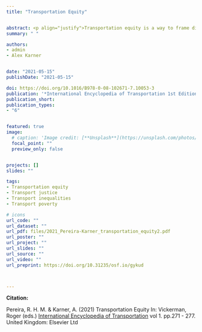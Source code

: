 ```yaml
---
title: "Transportation Equity"


abstract: <p align="justify">Transportation equity is a way to frame distributive justice concerns in relation to how social, economic, and government institutions shape the distribution of transportation benefits and burdens in society. It focuses on the evaluative standards used to judge the differential impacts of policies and plans, asking who benefits from and is burdened by them and to what extent. Questions of transportation equity involve both sufficientarian and egalitarian concerns with both absolute levels of wellbeing, transport-related poverty and social exclusion as well as with relative levels of transport-related inequalities. Ultimately, the study of transport equity explores the multiple channels through which transport and land use policies can create conditions for more inclusive cities and transport systems that allow different people to flourish, to satisfy their basic needs and lead a meaningful life. Transportation equity issues broadly encompass how policy decisions shape societal levels of environmental externalities and what groups are more or less exposed to them, as well as how those decisions affect the lives of different groups in terms of their ability to access life-enhancing opportunities such as employment, healthcare and education. Equity is a crucial part of a broader concern with transport and mobility justice. The call for transport justice goes beyond distributive concerns, and yet justice cannot be achieved without equity.</p>
summary: " "

authors:
- admin
- Alex Karner


date: "2021-05-15"
publishDate: "2021-05-15"

doi: https://doi.org/10.1016/B978-0-08-102671-7.10053-3
publication: '*International Encyclopedia of Transportation 1st Edition*'
publication_short:
publication_types:
- "6"


featured: true
image:
  # caption: 'Image credit: [**Unsplash**](https://unsplash.com/photos/jdD8gXaTZsc)'
  focal_point: ""
  preview_only: false


projects: []
slides: ""

tags:
- Transportation equity
- Transport justice
- Transport inequalities
- Transport poverty

# icons
url_code: ""
url_dataset: ""
url_pdf: files/2021_Pereira-Karner_transportation_equity2.pdf
url_poster: ""
url_project: ""
url_slides: ""
url_source: ""
url_video: ""
url_preprint: https://doi.org/10.31235/osf.io/gykud



---
```


__Citation:__


Pereira, R. H. M. & Karner, A. (2021) Transportation Equity In: Vickerman, Roger (eds.) [International Encyclopedia of Transportation](https://www.elsevier.com/books/international-encyclopedia-of-transportation/vickerman/978-0-08-102671-7) vol 1. pp.271 - 277. United Kingdom: Elsevier Ltd
